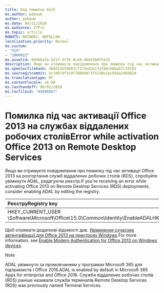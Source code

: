 ```yaml
---
title: Код помилки 0x15
ms.author: pebaum
author: pebaum
ms.date: 04/21/2020
ms.audience: ITPro
ms.topic: article
ROBOTS: NOINDEX, NOFOLLOW
localization_priority: Normal
ms.custom:
- "919"
- "2000022"
ms.assetid: 0d566afe-b21f-4f1b-8ca9-4b4d3b0f5435
description: Якщо ви отримуєте повідомлення про помилку під час активації Office 2013 на розгортання служб віддалених робочих столів (RDS), спробуйте увімкнути ADAL, редагуючи реєстр.
ms.openlocfilehash: 468d13e59602cf173ed2e17af44c66babfc28703
ms.sourcegitcommit: bc7d6f4f3c9f7060d073f5130e1ec856e248d020
ms.translationtype: MT
ms.contentlocale: uk-UA
ms.lasthandoff: 06/02/2020
ms.locfileid: "44506867"
---
```

# <a name="error-while-activation-office-2013-on-remote-desktop-services"></a><span data-ttu-id="f3c04-103">Помилка під час активації Office 2013 на службах віддалених робочих столів</span><span class="sxs-lookup"><span data-stu-id="f3c04-103">Error while activation Office 2013 on Remote Desktop Services</span></span>

<span data-ttu-id="f3c04-104">Якщо ви отримуєте повідомлення про помилку під час активації Office 2013 на розгортання служб віддалених робочих столів (RDS), спробуйте увімкнути ADAL, редагуючи реєстр.</span><span class="sxs-lookup"><span data-stu-id="f3c04-104">If you're receiving an error while activating Office 2013 on Remote Desktop Services (RDS) deployments, consider enabling ADAL by editing the registry.</span></span>
  
|<span data-ttu-id="f3c04-105">**Реєстру**</span><span class="sxs-lookup"><span data-stu-id="f3c04-105">**Registry key**</span></span>|<span data-ttu-id="f3c04-106">**Тип**</span><span class="sxs-lookup"><span data-stu-id="f3c04-106">**Type**</span></span>|<span data-ttu-id="f3c04-107">**Значення**</span><span class="sxs-lookup"><span data-stu-id="f3c04-107">**Value**</span></span>|
|:-----|:-----|:-----|
|<span data-ttu-id="f3c04-108">HKEY_CURRENT_USER \Software\Microsoft\Office\15.0\Common\Identity\EnableADAL</span><span class="sxs-lookup"><span data-stu-id="f3c04-108">HKEY_CURRENT_USER\Software\Microsoft\Office\15.0\Common\Identity\EnableADAL</span></span>  <br/> |<span data-ttu-id="f3c04-109">REG_DWORD</span><span class="sxs-lookup"><span data-stu-id="f3c04-109">REG_DWORD</span></span>  <br/> |<span data-ttu-id="f3c04-110">1</span><span class="sxs-lookup"><span data-stu-id="f3c04-110">1</span></span>  <br/> |

<span data-ttu-id="f3c04-111">Щоб отримати додаткові відомості див. [Увімкнення сучасних автентифікації для Office 2013 на пристроях Windows](https://docs.microsoft.com/microsoft-365/admin/security-and-compliance/enable-modern-authentication).</span><span class="sxs-lookup"><span data-stu-id="f3c04-111">For more information, see [Enable Modern Authentication for Office 2013 on Windows devices](https://docs.microsoft.com/microsoft-365/admin/security-and-compliance/enable-modern-authentication).</span></span>
  
> [!NOTE]
>  <span data-ttu-id="f3c04-112">ADAL увімкнуто за промовчанням у програмах Microsoft 365 для підприємств і Office 2016.</span><span class="sxs-lookup"><span data-stu-id="f3c04-112">ADAL is enabled by default in Microsoft 365 Apps for enterprise and Office 2016.</span></span> <span data-ttu-id="f3c04-113">Служби віддалених робочих столів (RDS) раніше називали служби терміналів.</span><span class="sxs-lookup"><span data-stu-id="f3c04-113">Remote Desktop Services (RDS) was previously named Terminal Services.</span></span>
  